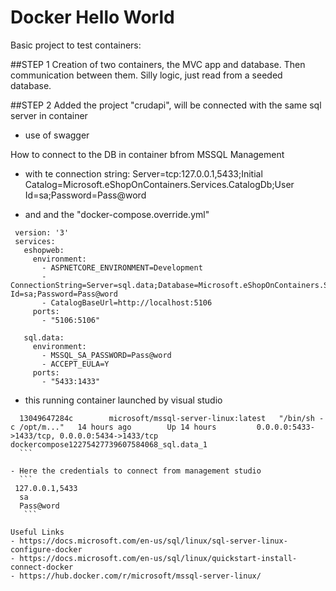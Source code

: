 # Docker Hello World

Basic project to test containers:

##STEP 1
Creation of two containers, the MVC app and database. 
Then communication between them. Silly logic, just read from a seeded database.

##STEP 2
Added the project "crudapi", will be connected with the same sql server in container
  - use of swagger


How to connect to the DB in container bfrom MSSQL Management

  - with te connection string: Server=tcp:127.0.0.1,5433;Initial Catalog=Microsoft.eShopOnContainers.Services.CatalogDb;User Id=sa;Password=Pass@word

  - and and the "docker-compose.override.yml"
   ```
    version: '3'
	services:
	  eshopweb:
	    environment:
	      - ASPNETCORE_ENVIRONMENT=Development
	      - ConnectionString=Server=sql.data;Database=Microsoft.eShopOnContainers.Services.CatalogDb;User Id=sa;Password=Pass@word
	      - CatalogBaseUrl=http://localhost:5106
	    ports:
	      - "5106:5106"

	  sql.data:
	    environment:
	      - MSSQL_SA_PASSWORD=Pass@word
	      - ACCEPT_EULA=Y
	    ports:
	      - "5433:1433"
 ```

 - this running container launched by visual studio
  ```
    13049647284c        microsoft/mssql-server-linux:latest   "/bin/sh -c /opt/m..."   14 hours ago        Up 14 hours         0.0.0.0:5433->1433/tcp, 0.0.0.0:5434->1433/tcp   dockercompose12275427739607584068_sql.data_1	 
    ```

 - Here the credentials to connect from management studio
    ```
   127.0.0.1,5433
    sa
    Pass@word 
	 ```

Useful Links
  - https://docs.microsoft.com/en-us/sql/linux/sql-server-linux-configure-docker
  - https://docs.microsoft.com/en-us/sql/linux/quickstart-install-connect-docker
  - https://hub.docker.com/r/microsoft/mssql-server-linux/